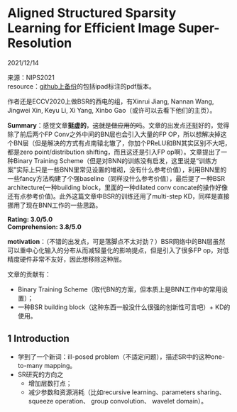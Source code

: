 # Aligned Structured Sparsity Learning for Efficient Image Super-Resolution  

2021/12/14  

来源：NIPS2021  
resource：[github上备份](https://github.com/YouCaiJun98/YouCaiJun98.github.io/blob/master/articles/ModelCompression/Quantization/Training%20Binary%20Neural%20Network%20without%20Batch%20Norm.pdf)的包括ipad标注的pdf版本。  

作者还是ECCV2020上做BSR的西电的组，有Xinrui Jiang, Nannan Wang, Jingwei Xin, Keyu Li, Xi Yang, Xinbo Gao（或许可以去看下他们的主页）。  

**Summary**：感觉文章**挺虚的**，~~这就是做应用的吗~~。文章的出发点还挺好的，觉得除了前后两个FP Conv之外中间的BN层也会引入大量的FP OP，所以想解决掉这个BN层（但是解决的方式有点南辕北辙了，你加个PReLU和BN其实区别不大吧，都是zero point/distribution shifting，而且这还是引入FP op啊）。文章提出了一种Binary Training Scheme（但是对BNN的训练没有启发，这里说是“训练方案”实际上只是一些BNN里常见设置的堆砌，没有什么参考价值），利用BNN里的一些fancy方法构建了个强baseline（同样没什么参考价值），最后提了一种BSR architecture(一种building block，里面的一种dilated conv concate的操作好像还有点参考价值)。此外这篇文章中BSR的训练还用了multi-step KD，同样是直接挪用了现在BNN工作的一些思路。 

**Rating: 3.0/5.0**  
**Comprehension: 3.8/5.0**  

**motivation**：（不错的出发点，可是落脚点不太对劲？）BSR网络中的BN层虽然可以重中心化输入的分布从而减轻量化的影响提点，但是引入了很多FP op，对低精度硬件非常不友好，因此想移除这种层。  

文章的贡献有：  
* Binary Training Scheme（取代BN的方案，但本质上是BNN工作中的常用设置）；  
* 一种BSR building block（这种东西一般没什么很强的创新性可言吧）+ KD的使用。  

## 1 Introduction  
* 学到了一个新词：ill-posed problem（不适定问题），描述SR中的这种one-to-many mapping。  
* SR研究的方向之  
    * 增加层数打点；  
    * 减少参数和资源消耗（比如recursive learning、parameters sharing、squeeze operation、 group convolution、 wavelet domain）。  

